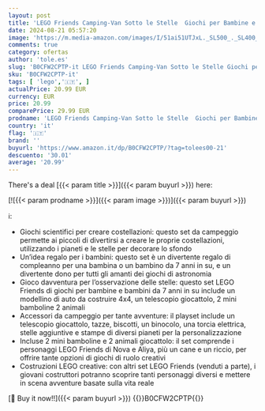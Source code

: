 ```yaml
---
layout: post
title: 'LEGO Friends Camping-Van Sotto le Stelle  Giochi per Bambine e Bambini da 7 Anni con Telescopio Giocattolo  Modellino di Auto 4x4  Mini Bamboline di Nova e Aliya e un Cane  Regalo di Compleanno 42603'
date: 2024-08-21 05:57:20
image: 'https://m.media-amazon.com/images/I/51ai51UTJxL._SL500_._SL400_.jpg'
comments: true
category: ofertas
author: 'tole.es'
slug: 'B0CFW2CPTP-it LEGO Friends Camping-Van Sotto le Stelle Giochi per...'
sku: 'B0CFW2CPTP-it'
tags: [ 'lego','🇮🇹', ]
actualPrice: 20.99 EUR
currency: EUR
price: 20.99
comparePrice: 29.99 EUR
prodname: 'LEGO Friends Camping-Van Sotto le Stelle  Giochi per Bambine e Bambini da 7 Anni con Telescopio Giocattolo  Modellino di Auto 4x4  Mini Bamboline di Nova e Aliya e un Cane  Regalo di Compleanno 42603'
country: 'it'
flag: '🇮🇹'
brand: ''
buyurl: 'https://www.amazon.it/dp/B0CFW2CPTP/?tag=tolees00-21'
descuento: '30.01'
average: '20.99'
---
```


There's a deal [{{< param title >}}]({{< param buyurl >}})  here:

[![{{< param prodname >}}]({{< param image >}})]({{< param buyurl >}})

ℹ️:

- Giochi scientifici per creare costellazioni: questo set da campeggio permette ai piccoli di divertirsi a creare le proprie costellazioni, utilizzando i pianeti e le stelle per decorare lo sfondo
- Un’idea regalo per i bambini: questo set è un divertente regalo di compleanno per una bambina o un bambino da 7 anni in su, e un divertente dono per tutti gli amanti dei giochi di astronomia
- Gioco davventura per l’osservazione delle stelle: questo set LEGO Friends di giochi per bambine e bambini da 7 anni in su include un modellino di auto da costruire 4x4, un telescopio giocattolo, 2 mini bamboline 2 animali
- Accessori da campeggio per tante avventure: il playset include un telescopio giocattolo, tazze, biscotti, un binocolo, una torcia elettrica, stelle aggiuntive e stampe di diversi pianeti per la personalizzazione
- Incluse 2 mini bamboline e 2 animali giocattolo: il set comprende i personaggi LEGO Friends di Nova e Aliya, più un cane e un riccio, per offrire tante opzioni di giochi di ruolo creativi
- Costruzioni LEGO creative: con altri set LEGO Friends (venduti a parte), i giovani costruttori potranno scoprire tanti personaggi diversi e mettere in scena avventure basate sulla vita reale

[🛒 Buy it now!!]({{< param buyurl >}})
{{<world>}}B0CFW2CPTP{{</world>}}
